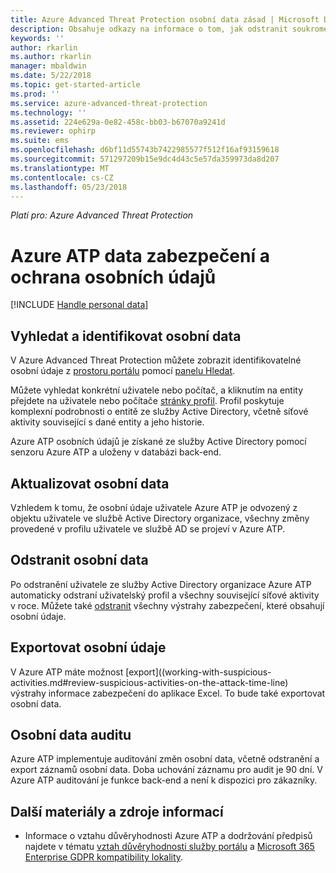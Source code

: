 ```yaml
---
title: Azure Advanced Threat Protection osobní data zásad | Microsoft Docs
description: Obsahuje odkazy na informace o tom, jak odstranit soukromé informace a osobní data z Azure ATP.
keywords: ''
author: rkarlin
ms.author: rkarlin
manager: mbaldwin
ms.date: 5/22/2018
ms.topic: get-started-article
ms.prod: ''
ms.service: azure-advanced-threat-protection
ms.technology: ''
ms.assetid: 224e629a-0e82-458c-bb03-b67070a9241d
ms.reviewer: ophirp
ms.suite: ems
ms.openlocfilehash: d6bf11d55743b7422985577f512f16af93159618
ms.sourcegitcommit: 571297209b15e9dc4d43c5e57da359973da8d207
ms.translationtype: MT
ms.contentlocale: cs-CZ
ms.lasthandoff: 05/23/2018
---
```

*Platí pro: Azure Advanced Threat Protection*

# <a name="azure-atp-data-security-and-privacy"></a>Azure ATP data zabezpečení a ochrana osobních údajů

[!INCLUDE [Handle personal data](../includes/gdpr-intro-sentence.md)]

## <a name="search-for-and-identify-personal-data"></a>Vyhledat a identifikovat osobní data 

V Azure Advanced Threat Protection můžete zobrazit identifikovatelné osobní údaje z [prostoru portálu](workspace-portal.md) pomocí [panelu Hledat](workspace-portal.md#search-bar). 

Můžete vyhledat konkrétní uživatele nebo počítač, a kliknutím na entity přejdete na uživatele nebo počítače [stránky profil](entity-profiles.md). Profil poskytuje komplexní podrobnosti o entitě ze služby Active Directory, včetně síťové aktivity související s dané entity a jeho historie.

Azure ATP osobních údajů je získané ze služby Active Directory pomocí senzoru Azure ATP a uloženy v databázi back-end.

## <a name="update-personal-data"></a>Aktualizovat osobní data 

Vzhledem k tomu, že osobní údaje uživatele Azure ATP je odvozený z objektu uživatele ve službě Active Directory organizace, všechny změny provedené v profilu uživatele ve službě AD se projeví v Azure ATP.


## <a name="delete-personal-data"></a>Odstranit osobní data 

Po odstranění uživatele ze služby Active Directory organizace Azure ATP automaticky odstraní uživatelský profil a všechny související síťové aktivity v roce. Můžete také [odstranit](working-with-suspicious-activities.md#review-suspicious-activities-on-the-attack-time-line) všechny výstrahy zabezpečení, které obsahují osobní údaje. 

## <a name="export-personal-data"></a>Exportovat osobní údaje 

V Azure ATP máte možnost [export]((working-with-suspicious-activities.md#review-suspicious-activities-on-the-attack-time-line) výstrahy informace zabezpečení do aplikace Excel. To bude také exportovat osobní data. 
 
## <a name="audit-personal-data"></a>Osobní data auditu

Azure ATP implementuje auditování změn osobní data, včetně odstranění a export záznamů osobní data. Doba uchování záznamu pro audit je 90 dní. V Azure ATP auditování je funkce back-end a není k dispozici pro zákazníky.
 
## <a name="additional-resources"></a>Další materiály a zdroje informací

- Informace o vztahu důvěryhodnosti Azure ATP a dodržování předpisů najdete v tématu [vztah důvěryhodnosti služby portálu](https://servicetrust.microsoft.com/ViewPage/GDPRGetStarted) a [Microsoft 365 Enterprise GDPR kompatibility lokality](https://docs.microsoft.com/microsoft-365/compliance/compliance-solutions-overview).
